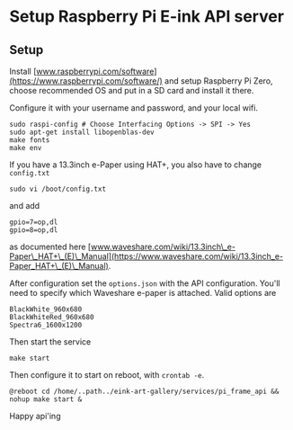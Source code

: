 # Setup Raspberry Pi E-ink API server

## Setup

Install [www.raspberrypi.com/software](https://www.raspberrypi.com/software/)
and setup Raspberry Pi Zero, choose recommended OS and put in a SD card and
install it there.

Configure it with your username and password, and your local wifi.

    sudo raspi-config # Choose Interfacing Options -> SPI -> Yes
    sudo apt-get install libopenblas-dev
    make fonts
    make env

If you have a 13.3inch e-Paper using HAT+, you also have to change `config.txt`

    sudo vi /boot/config.txt

and add

    gpio=7=op,dl
    gpio=8=op,dl

as documented here [www.waveshare.com/wiki/13.3inch\_e-Paper\_HAT+\_(E)\_Manual](https://www.waveshare.com/wiki/13.3inch_e-Paper_HAT+\_(E)\_Manual).

After configuration set the `options.json` with the API configuration. You'll need to specify which Waveshare e-paper is attached. Valid options are

    BlackWhite_960x680
    BlackWhiteRed_960x680
    Spectra6_1600x1200 

Then start the service

    make start

Then configure it to start on reboot, with `crontab -e`.

    @reboot cd /home/..path../eink-art-gallery/services/pi_frame_api && nohup make start &

Happy api'ing
